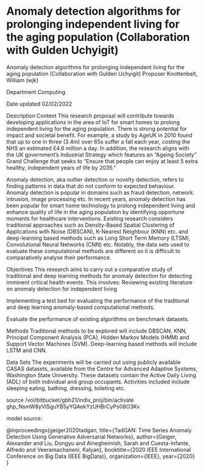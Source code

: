 # Anomaly detection algorithms for prolonging independent living for the aging population (Collaboration with Gulden Uchyigit)

Anomaly detection algorithms for prolonging independent living for the aging population (Collaboration with Gulden Uchyigit)
Proposer
Knottenbelt, William (wjk)

Department
Computing

Date updated
02/02/2022

Description
Context
This research proposal will contribute towards developing applications in the area of IoT for smart homes to prolong independent living for the aging population. There is strong potential for impact and societal benefit. For example, a study by AgeUK in 2010 found that up to one in three (3.4m) over 65s suffer a fall each year, costing the NHS an estimated £4.6 million a day. In addition, the research aligns with the UK government’s Industrial Strategy which features an “Ageing Society” Grand Challenge that seeks to “Ensure that people can  enjoy at least 5 extra healthy, independent years of life by 2035.”

Anomaly detection, aka outlier detection or novelty detection, refers to finding patterns in data that do not conform to expected behaviour. Anomaly detection is popular in domains such as fraud detection, network intrusion, image processing etc. In recent years, anomaly detection has been popular for smart home technology to prolong independent living and enhance quality of life in the aging population by identifying opportune moments for healthcare interventions. Existing research considers traditional approaches such as Density-Based Spatial Clustering of Applications with Noise (DBSCAN), K-Nearest Neighbour (KNN) etc. and deep-learning based methods such as Long Short Term Memory (LTSM), Convolutional Neural Networks (CNN) etc. Notably, the data sets used to evaluate these computational methods are different so it is difficult to comparatively analyse their performance.

Objectives
This research aims to carry out a comparative study of traditional and deep learning methods for anomaly detection for detecting imminent critical health events. This involves:
Reviewing existing literature on anomaly detection for independent living

Implementing a test bed for evaluating the performance of the traditional and deep learning anomaly-based computational methods.

Evaluate the performance of existing algorithms on benchmark datasets.


Methods
Traditional methods to be explored will include DBSCAN, KNN, Principal Component Analysis (PCA), Hidden Markov Models (HMM) and Support Vector Machines (SVM). Deep-learning based methods will include LSTM and CNN.

Data Sets
The experiments will be carried out using publicly available CASAS datasets, available from the Centre for Advanced Adaptive Systems, Washington State University. These datasets contain the Active Daily Living (ADL) of both individual and group occupants. Activities included include sleeping eating, bathing, dressing, toileting etc.


source /vol/bitbucket/gbh21/indiv_proj/bin/activate
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

model source:

@inproceedings{geiger2020tadgan,
  title={TadGAN: Time Series Anomaly Detection Using Generative Adversarial Networks},
  author={Geiger, Alexander and Liu, Dongyu and Alnegheimish, Sarah and Cuesta-Infante, Alfredo and Veeramachaneni, Kalyan},
  booktitle={2020 IEEE International Conference on Big Data (IEEE BigData)},
  organization={IEEE},
  year={2020}
}
